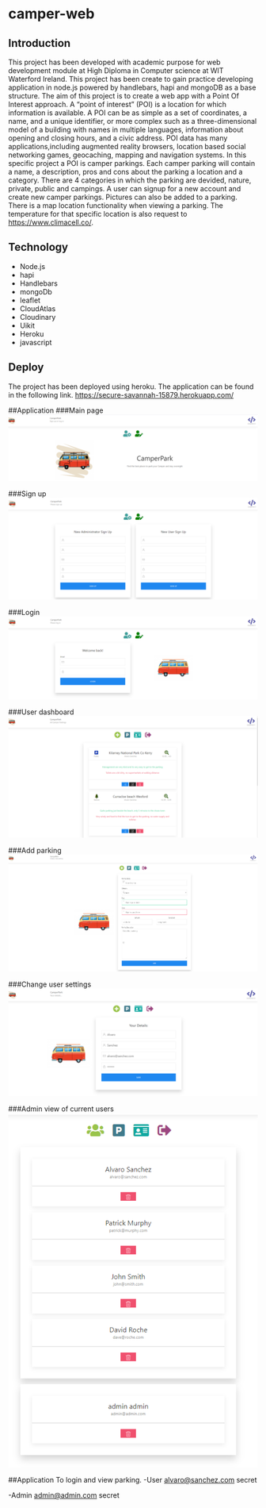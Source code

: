 # camper-web

## Introduction
This project has been developed with academic purpose for web development module at High Diploma in Computer science at WIT Waterford Ireland. This project has been create to gain practice developing application in node.js powered by handlebars, hapi and mongoDB as a base structure. 
The aim of this project is to create a web app with a Point Of Interest approach. A “point of interest” (POI) is a location for which information is available. A POI can be as simple as a set of coordinates, a name, and a unique identifier, or more complex such as a three-dimensional model of a building with names in multiple languages, information about opening and closing hours, and a civic address. POI data has many applications,including augmented reality browsers, location based social networking games, geocaching, mapping and navigation systems.
In this specific project a POI is camper parkings. Each camper parking will contain a name, a description, pros and cons about the parking a location and a category. 
There are 4 categories in which the parking are devided, nature, private, public and campings. A user can signup for a new account and create new camper parkings. Pictures can also be added to a parking. There is a map location functionality when viewing a parking. The temperature for that specific location is also request to https://www.climacell.co/.

## Technology
- Node.js
- hapi
- Handlebars
- mongoDb
- leaflet
- CloudAtlas
- Cloudinary
- Uikit
- Heroku
- javascript

## Deploy
The project has been deployed using heroku. The application can be found in the following link.
https://secure-savannah-15879.herokuapp.com/

##Application
###Main page
<img src="https://github.com/AlvaroSanchezDomingo/camper-web/blob/master/screenshot/main.PNG">

###Sign up
<img src="https://github.com/AlvaroSanchezDomingo/camper-web/blob/master/screenshot/Signup.PNG">

###Login
<img src="https://github.com/AlvaroSanchezDomingo/camper-web/blob/master/screenshot/Login.PNG">

###User dashboard
<img src="https://github.com/AlvaroSanchezDomingo/camper-web/blob/master/screenshot/User%20dashboard.PNG">

###Add parking
<img src="https://github.com/AlvaroSanchezDomingo/camper-web/blob/master/screenshot/Add%20parking.PNG">

###Change user settings
<img src="https://github.com/AlvaroSanchezDomingo/camper-web/blob/master/screenshot/change%20user%20settings.PNG">

###Admin view of current users
<img src="https://github.com/AlvaroSanchezDomingo/camper-web/blob/master/screenshot/users.PNG">

##Application
To login and view parking.
-User
alvaro@sanchez.com
secret

-Admin
admin@admin.com
secret